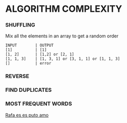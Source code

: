 # ALGORITHM COMPLEXITY

### SHUFFLING
Mix all the elements in an array to get a random order

```
INPUT        | OUTPUT
[1]          | [1]
[1, 2]       | [1,2] or [2, 1]
[1, 1, 3]    | [1, 3, 1] or [3, 1, 1] or [1, 1, 3]
[]           | error
```

### REVERSE

### FIND DUPLICATES

### MOST FREQUENT WORDS


<a href="http://google.es/">Rafa es es puto amo</a>